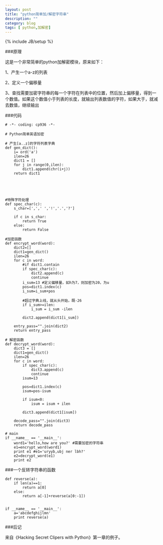 ```yaml
---
layout: post
title: "python简单加/解密字符串"
description: ""
category: blog
tags: [ python,加解密]
---
```

{% include JB/setup %}

###原理

这是一个非常简单的python加解密模块，原来如下：

1、产生一个a-z的列表

2、定义一个偏移量

3、查找需要加密字符串的每一个字符在列表中的位置，然后加上偏移量，得到一个数值。如果这个数值小于列表的长度，就输出列表数值的字符，如果大于，就减去数值，继续输出


###代码

	# -*- coding: cp936 -*-

	# Python简单英语加密

	# 产生[a..z]的字符列表字典
	def gen_dict():
	    i= ord('a')
	    ilen=26
	    dict1 = []
	    for j in range(0,ilen):
	        dict1.append(chr(i+j))
	    return dict1





	#特殊字符处理
	def spec_char(c):
	    s_char=[',',' ','!','.','?']

	    if c in s_char:
	        return True
	    else:
	        return False

	#加密函数
	def encrypt_word(word):
	    dict2=[]
	    dict1=gen_dict()
	    ilen=26
	    for c in word:
	        #if dict1.contain
	        if spec_char(c):
	            dict2.append(c)
	            continue
	        i_sum=13 #定义偏移量，如h为7，则加密为20，为u
	        pos=dict1.index(c)
	        i_sum=i_sum+pos

	        #超过字典上线，就从头开始，既-26
	        if i_sum>=ilen:
	            i_sum = i_sum -ilen

	        dict2.append(dict1[i_sum])

	    entry_pass="".join(dict2)
	    return entry_pass

	# 解密函数
	def decrypt_word(word):
	    dict3 = []
	    dict1=gen_dict()
	    ilen=26
	    for c in word:
	        if spec_char(c):
	            dict3.append(c)
	            continue
	        isum=13

	        pos=dict1.index(c)
	        isum=pos-isum

	        if isum<0:
	            isum = isum + ilen

	        dict3.append(dict1[isum])

	    decode_pass="".join(dict3)
	    return decode_pass

	# main
	if __name__ == '__main__':
	    word1='hello,how are you?' #需要加密的字符串
	    e1=encrypt_word(word1)
	    print e1 #e1='uryyb,ubj ner lbh?'
	    e2=decrypt_word(e1)
	    print e2

###一个反转字符串的函数

	def reverse(a):
	    if len(a)==1:
	        return a[0]
	    else:
	        return a[-1]+reverse(a[0:-1])


	if __name__ == '__main__':
	    a='abcdefghijlmn'
	    print reverse(a)



###后记

来自《Hacking Secret Clipers with Python》第一章的例子。